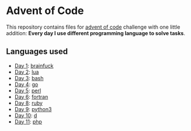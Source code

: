 Advent of Code
=======

This repository contains files for [advent of code](http://adventofcode.com/) challenge with one little addition: **Every day I use different programming language to solve tasks**.

## Languages used
- [Day 1](day-1/): [brainfuck](https://en.wikipedia.org/wiki/Brainfuck)
- [Day 2](day-2/): [lua](http://www.lua.org/)
- [Day 3](day-3/): [bash](https://www.gnu.org/software/bash/)
- [Day 4](day-4/): [go](https://golang.org)
- [Day 5](day-5/): [perl](https://www.perl.org)
- [Day 6](day-6/): [fortran](https://en.wikipedia.org/wiki/Fortran)
- [Day 8](day-8/): [ruby](https://www.ruby-lang.org/en/)
- [Day 9](day-9/): [python3](https://www.python.org)
- [Day 10](day-10/): [d](http://dlang.org/)
- [Day 11](day-11/): [php](https://secure.php.net/)